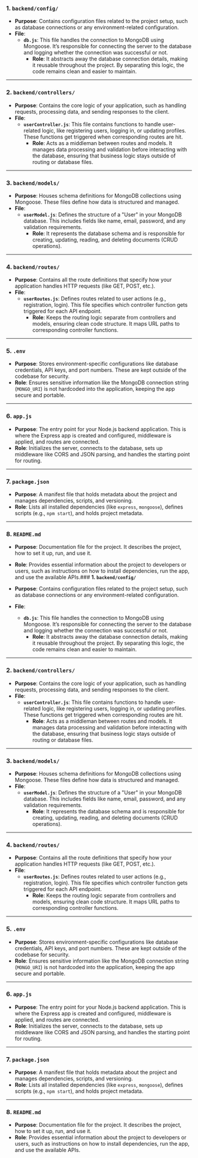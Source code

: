 ### **1. `backend/config/`**

- **Purpose**: Contains configuration files related to the project setup, such as database connections or any environment-related configuration.
- **File**:
    - **`db.js`**: This file handles the connection to MongoDB using Mongoose. It’s responsible for connecting the server to the database and logging whether the connection was successful or not.
        - **Role**: It abstracts away the database connection details, making it reusable throughout the project. By separating this logic, the code remains clean and easier to maintain.

---

### **2. `backend/controllers/`**

- **Purpose**: Contains the core logic of your application, such as handling requests, processing data, and sending responses to the client.
- **File**:
    - **`userController.js`**: This file contains functions to handle user-related logic, like registering users, logging in, or updating profiles. These functions get triggered when corresponding routes are hit.
        - **Role**: Acts as a middleman between routes and models. It manages data processing and validation before interacting with the database, ensuring that business logic stays outside of routing or database files.

---

### **3. `backend/models/`**

- **Purpose**: Houses schema definitions for MongoDB collections using Mongoose. These files define how data is structured and managed.
- **File**:
    - **`userModel.js`**: Defines the structure of a "User" in your MongoDB database. This includes fields like name, email, password, and any validation requirements.
        - **Role**: It represents the database schema and is responsible for creating, updating, reading, and deleting documents (CRUD operations).

---

### **4. `backend/routes/`**

- **Purpose**: Contains all the route definitions that specify how your application handles HTTP requests (like GET, POST, etc.).
- **File**:
    - **`userRoutes.js`**: Defines routes related to user actions (e.g., registration, login). This file specifies which controller function gets triggered for each API endpoint.
        - **Role**: Keeps the routing logic separate from controllers and models, ensuring clean code structure. It maps URL paths to corresponding controller functions.

---

### **5. `.env`**

- **Purpose**: Stores environment-specific configurations like database credentials, API keys, and port numbers. These are kept outside of the codebase for security.
- **Role**: Ensures sensitive information like the MongoDB connection string (`MONGO_URI`) is not hardcoded into the application, keeping the app secure and portable.

---

### **6. `app.js`**

- **Purpose**: The entry point for your Node.js backend application. This is where the Express app is created and configured, middleware is applied, and routes are connected.
- **Role**: Initializes the server, connects to the database, sets up middleware like CORS and JSON parsing, and handles the starting point for routing.

---

### **7. `package.json`**

- **Purpose**: A manifest file that holds metadata about the project and manages dependencies, scripts, and versioning.
- **Role**: Lists all installed dependencies (like `express`, `mongoose`), defines scripts (e.g., `npm start`), and holds project metadata.

---

### **8. `README.md`**

- **Purpose**: Documentation file for the project. It describes the project, how to set it up, run, and use it.
- **Role**: Provides essential information about the project to developers or users, such as instructions on how to install dependencies, run the app, and use the available APIs.### **1. `backend/config/`**

- **Purpose**: Contains configuration files related to the project setup, such as database connections or any environment-related configuration.
- **File**:
    - **`db.js`**: This file handles the connection to MongoDB using Mongoose. It’s responsible for connecting the server to the database and logging whether the connection was successful or not.
        - **Role**: It abstracts away the database connection details, making it reusable throughout the project. By separating this logic, the code remains clean and easier to maintain.

---

### **2. `backend/controllers/`**

- **Purpose**: Contains the core logic of your application, such as handling requests, processing data, and sending responses to the client.
- **File**:
    - **`userController.js`**: This file contains functions to handle user-related logic, like registering users, logging in, or updating profiles. These functions get triggered when corresponding routes are hit.
        - **Role**: Acts as a middleman between routes and models. It manages data processing and validation before interacting with the database, ensuring that business logic stays outside of routing or database files.

---

### **3. `backend/models/`**

- **Purpose**: Houses schema definitions for MongoDB collections using Mongoose. These files define how data is structured and managed.
- **File**:
    - **`userModel.js`**: Defines the structure of a "User" in your MongoDB database. This includes fields like name, email, password, and any validation requirements.
        - **Role**: It represents the database schema and is responsible for creating, updating, reading, and deleting documents (CRUD operations).

---

### **4. `backend/routes/`**

- **Purpose**: Contains all the route definitions that specify how your application handles HTTP requests (like GET, POST, etc.).
- **File**:
    - **`userRoutes.js`**: Defines routes related to user actions (e.g., registration, login). This file specifies which controller function gets triggered for each API endpoint.
        - **Role**: Keeps the routing logic separate from controllers and models, ensuring clean code structure. It maps URL paths to corresponding controller functions.

---

### **5. `.env`**

- **Purpose**: Stores environment-specific configurations like database credentials, API keys, and port numbers. These are kept outside of the codebase for security.
- **Role**: Ensures sensitive information like the MongoDB connection string (`MONGO_URI`) is not hardcoded into the application, keeping the app secure and portable.

---

### **6. `app.js`**

- **Purpose**: The entry point for your Node.js backend application. This is where the Express app is created and configured, middleware is applied, and routes are connected.
- **Role**: Initializes the server, connects to the database, sets up middleware like CORS and JSON parsing, and handles the starting point for routing.

---

### **7. `package.json`**

- **Purpose**: A manifest file that holds metadata about the project and manages dependencies, scripts, and versioning.
- **Role**: Lists all installed dependencies (like `express`, `mongoose`), defines scripts (e.g., `npm start`), and holds project metadata.

---

### **8. `README.md`**

- **Purpose**: Documentation file for the project. It describes the project, how to set it up, run, and use it.
- **Role**: Provides essential information about the project to developers or users, such as instructions on how to install dependencies, run the app, and use the available APIs.